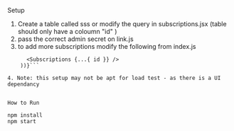 Setup 

1. Create a table called sss or modify the query in subscriptions.jsx (table should only have a coloumn "id" )
2. pass the correct admin secret on link.js
3. to add more subscriptions modify the following from index.js

``` {[...Array(100).keys()].map((id) => (
      <Subscriptions {...{ id }} />
    ))}```

4. Note: this setup may not be apt for load test - as there is a UI dependancy


How to Run 

npm install
npm start 
